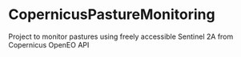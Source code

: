 # CopernicusPastureMonitoring
Project to monitor pastures using freely accessible Sentinel 2A from Copernicus OpenEO API
